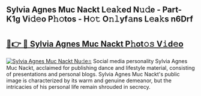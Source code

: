 ## Sylvia Agnes Muc Nackt L𝚎a𝚔ed N𝚞𝚍e - Part-K1g Vi𝚍𝚎o P𝚑𝚘tos - H𝚘𝚝 O𝚗𝚕yf𝚊ns L𝚎a𝚔s n6Drf

# <h2><a href="http://kfcl7x.oniu.top/?m=Sylvia+Agnes+Muc+Nackt">🔗👉 🔴 Sylvia Agnes Muc Nackt P𝚑ot𝚘𝚜 V𝚒d𝚎o</a></h2>

[![Sylvia Agnes Muc Nackt Nu𝚍e𝚜](https://i.imgur.com/0qMVB7G.gif)](http://kfcl7x.oniu.top/?m=Sylvia+Agnes+Muc+Nackt)
Social media personality Sylvia Agnes Muc Nackt, acclaimed for publishing dance and lifestyle material, consisting of presentations and personal blogs. Sylvia Agnes Muc Nackt's public image is characterized by its warm and genuine demeanor, but the intricacies of his personal life remain shrouded in secrecy.  
